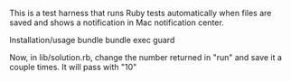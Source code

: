 This is a test harness that runs Ruby tests automatically when files are saved and shows a notification in Mac notification center.

Installation/usage
	bundle
	bundle exec guard

Now, in lib/solution.rb, change the number returned in "run" and save it a couple times. It will pass with "10"